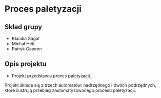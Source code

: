 # Proces paletyzacji
## Skład grupy
* Klaudia Sagat
* Michał Heit
* Patryk Gawron

## Opis projektu

- Projekt przedstawia proces paletyzacji. 

Projekt składa się z trzech automatów: nadrzędnego i dwóch podrzędnych, które ilustrują przebieg zautomatyzowanego procesu paletyzacji.

